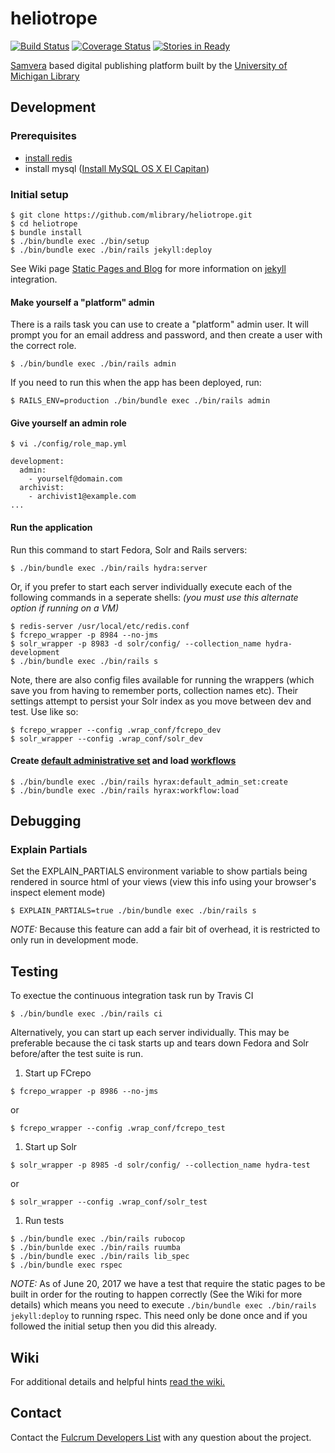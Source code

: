 # heliotrope

[![Build Status](https://travis-ci.org/mlibrary/heliotrope.svg?branch=master)](https://travis-ci.org/mlibrary/heliotrope)
[![Coverage Status](https://coveralls.io/repos/github/mlibrary/heliotrope/badge.svg?branch=master)](https://coveralls.io/github/mlibrary/heliotrope?branch=master)
[![Stories in Ready](https://badge.waffle.io/mlibrary/heliotrope.png?label=ready&title=Ready)](https://waffle.io/mlibrary/heliotrope)

[Samvera](https://wiki.duraspace.org/display/samvera/Samvera) based digital publishing platform built by the [University of Michigan Library](https://www.lib.umich.edu/)

## Development

### Prerequisites

  * [install redis](https://github.com/mlibrary/heliotrope/wiki/Background-Jobs#how-to-install-redis)
  * install mysql ([Install MySQL OS X El Capitan](https://github.com/mlibrary/heliotrope/wiki/Install-MySQL-on-OS-X-El-Capitan))

### Initial setup

```
$ git clone https://github.com/mlibrary/heliotrope.git
$ cd heliotrope
$ bundle install
$ ./bin/bundle exec ./bin/setup
$ ./bin/bundle exec ./bin/rails jekyll:deploy
```  
See Wiki page [Static Pages and Blog](https://github.com/mlibrary/heliotrope/wiki/Static-Pages-and-Blog) for more information on [jekyll](https://jekyllrb.com/) integration.

#### Make yourself a "platform" admin

There is a rails task you can use to create a "platform" admin user.  It will prompt you for an email address and password, and then create a user with the correct role.
```
$ ./bin/bundle exec ./bin/rails admin
```
If you need to run this when the app has been deployed, run:
```
$ RAILS_ENV=production ./bin/bundle exec ./bin/rails admin
```
#### Give yourself an admin role

```
$ vi ./config/role_map.yml
```
```
development:
  admin:   
    - yourself@domain.com 
  archivist:
    - archivist1@example.com
...
```

#### Run the application

Run this command to start Fedora, Solr and Rails servers:
```
$ ./bin/bundle exec ./bin/rails hydra:server
```
Or, if you prefer to start each server individually execute each of the following commands in a seperate shells: *(you must use this alternate option if running on a VM)*

```
$ redis-server /usr/local/etc/redis.conf
$ fcrepo_wrapper -p 8984 --no-jms
$ solr_wrapper -p 8983 -d solr/config/ --collection_name hydra-development 
$ ./bin/bundle exec ./bin/rails s
```

Note, there are also config files available for running the wrappers (which save you from having to remember ports, collection names etc). Their settings attempt to persist your Solr index as you move between dev and test. Use like so:
```
$ fcrepo_wrapper --config .wrap_conf/fcrepo_dev
$ solr_wrapper --config .wrap_conf/solr_dev
```

#### Create [default administrative set](https://github.com/samvera/hyrax#create-default-administrative-set) and load [workflows](https://github.com/samvera/hyrax/wiki/Defining-a-Workflow)
```
$ ./bin/bundle exec ./bin/rails hyrax:default_admin_set:create
$ ./bin/bundle exec ./bin/rails hyrax:workflow:load
```
## Debugging

### Explain Partials

Set the EXPLAIN_PARTIALS environment variable to show partials being rendered in source html of your views
(view this info using your browser's inspect element mode)

```
$ EXPLAIN_PARTIALS=true ./bin/bundle exec ./bin/rails s
```

*NOTE:* Because this feature can add a fair bit of overhead, it is restricted
to only run in development mode.

## Testing

To exectue the continuous integration task run by Travis CI

```
$ ./bin/bundle exec ./bin/rails ci
```

Alternatively, you can start up each server individually.  This may be preferable because the ci task starts up and tears down Fedora and Solr before/after the test suite is run.

1. Start up FCrepo
```
$ fcrepo_wrapper -p 8986 --no-jms 
```
or
```
$ fcrepo_wrapper --config .wrap_conf/fcrepo_test
```
1. Start up Solr
```
$ solr_wrapper -p 8985 -d solr/config/ --collection_name hydra-test 
```
or
```
$ solr_wrapper --config .wrap_conf/solr_test
```
1. Run tests
```
$ ./bin/bundle exec ./bin/rails rubocop
$ ./bin/bunlde exec ./bin/rails ruumba
$ ./bin/bundle exec ./bin/rails lib_spec
$ ./bin/bundle exec rspec
```
*NOTE:* As of June 20, 2017 we have a test that require the static pages to be built in order for the routing to happen correctly (See the Wiki for more details) which means you need to execute
`./bin/bundle exec ./bin/rails jekyll:deploy` to running rspec.  This need only be done once and if you followed the initial setup then you did this already.

## Wiki

For additional details and helpful hints [read the wiki.](https://github.com/mlibrary/heliotrope/wiki)

## Contact

Contact the [Fulcrum Developers List](mailto:fulcrum-dev@umich.edu) with any question about the project.
